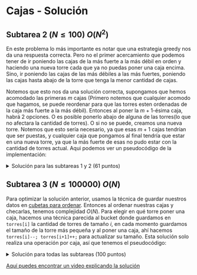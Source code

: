 # Cajas - Solución

## Subtarea 2 $(N \le 100)$ $O(N^2)$

En este problema lo más importante es notar que una estrategia greedy nos da una respuesta correcta. Pero no el primer acercamiento que podemos tener de ir poniendo las cajas de la más fuerte a la más débil en orden y haciendo una nueva torre cada que ya no puedas poner una caja encima. Sino, ir poniendo las cajas de las más débiles a las más fuertes, poniendo las cajas hasta abajo de la torre que tenga la menor cantidad de cajas.

Notemos que esto nos da una solución correcta, supongamos que hemos acomodado las primeras $m$ cajas (Primero notemos que cualquier acomodo que hagamos, se puede reordenar para que las torres esten ordenadas de la caja más fuerte a la más débil). Entonces al poner la $m+1$-ésima caja, habrá 2 opciones. O es posible ponerlo abajo de alguna de las torres(lo que no afectara la cantidad de torres). O si no se puede, creamos una nueva torre. Notemos que esto sería necesario, ya que esas $m+1$ cajas tendrían que ser puestas, y cualquier caja que pongamos al final tendría que estar en una nueva torre, ya que la más fuerte de esas no pudo estar con la cantidad de torres actual. Aqui podemos ver un pseudocódigo de la implementación:

<details><summary>Solución para las subtareas 1 y 2 (61 puntos)</summary>

{{61exp.cpp}}

</details>

## Subtarea 3 $(N \le 100000)$ $O(N)$

Para optimizar la solución anterior, usamos la técnica de guardar nuestros datos en [cubetas para ordenar](https://es.wikipedia.org/wiki/Ordenamiento_por_casilleros). Entonces al ordenar nuestras cajas y checarlas, tenemos complejidad $O(N)$. Para elegir en qué torre poner una caja, hacemos una técnica parecida al bucket donde guardamos en `torres[i]` la cantidad de torres de tamaño $i$, en cada momento guardamos el tamaño de la torre más pequeña y al poner una caja, ahí hacemos `torres[i]--; torres[i+1]++;` para actualizar su tamaño. Esta solución solo realiza una operación por caja, así que tenemos el pseudocódigo:

<details><summary>Solución para todas las subtareas (100 puntos)</summary>

{{solutionB.cpp}}

</details>

[Aquí puedes encontrar un video explicando la solución](https://www.youtube.com/watch?v=1wpSpE9nW8Y)
